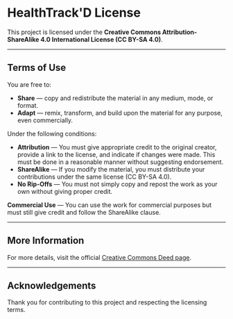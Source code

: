 # HealthTrack'D License

This project is licensed under the **Creative Commons Attribution-ShareAlike 4.0 International License (CC BY-SA 4.0)**.

---

## Terms of Use

You are free to:

- **Share** — copy and redistribute the material in any medium, mode, or format.  
- **Adapt** — remix, transform, and build upon the material for any purpose, even commercially.  

Under the following conditions:

- **Attribution** — You must give appropriate credit to the original creator, provide a link to the license, and indicate if changes were made. This must be done in a reasonable manner without suggesting endorsement.  
- **ShareAlike** — If you modify the material, you must distribute your contributions under the same license (CC BY-SA 4.0).  
- **No Rip-Offs** — You must not simply copy and repost the work as your own without giving proper credit.  

**Commercial Use** — You can use the work for commercial purposes but must still give credit and follow the ShareAlike clause.

---

## More Information

For more details, visit the official [Creative Commons Deed page](https://creativecommons.org/licenses/by-sa/4.0/).

---

## Acknowledgements

Thank you for contributing to this project and respecting the licensing terms.
